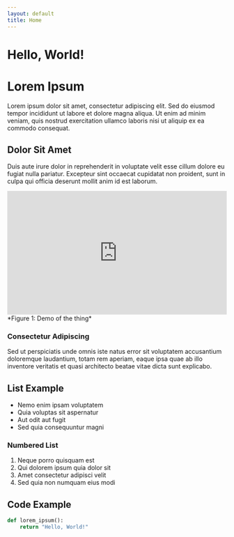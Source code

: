 ```yaml
---
layout: default
title: Home
---
```


# Hello, World!

# Lorem Ipsum

Lorem ipsum dolor sit amet, consectetur adipiscing elit. Sed do eiusmod tempor incididunt ut labore et dolore magna aliqua. Ut enim ad minim veniam, quis nostrud exercitation ullamco laboris nisi ut aliquip ex ea commodo consequat.

## Dolor Sit Amet

Duis aute irure dolor in reprehenderit in voluptate velit esse cillum dolore eu fugiat nulla pariatur. Excepteur sint occaecat cupidatat non proident, sunt in culpa qui officia deserunt mollit anim id est laborum.

<div style="position: relative; padding-bottom: 56.25%; height: 0; overflow: hidden; max-width: 100%;">
  <iframe style="position: absolute; top: 0; left: 0; width: 100%; height: 100%;" 
    src="https://www.youtube.com/embed/NX-NmFr9o5A" 
    frameborder="0" 
    allowfullscreen>
  </iframe>
</div>
*Figure 1: Demo of the thing*


### Consectetur Adipiscing

Sed ut perspiciatis unde omnis iste natus error sit voluptatem accusantium doloremque laudantium, totam rem aperiam, eaque ipsa quae ab illo inventore veritatis et quasi architecto beatae vitae dicta sunt explicabo.

## List Example

- Nemo enim ipsam voluptatem
- Quia voluptas sit aspernatur
- Aut odit aut fugit
- Sed quia consequuntur magni

### Numbered List

1. Neque porro quisquam est
2. Qui dolorem ipsum quia dolor sit
3. Amet consectetur adipisci velit
4. Sed quia non numquam eius modi

## Code Example
```python
def lorem_ipsum():
    return "Hello, World!"
